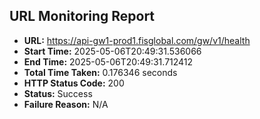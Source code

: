 ## URL Monitoring Report

- **URL:** https://api-gw1-prod1.fisglobal.com/gw/v1/health
- **Start Time:** 2025-05-06T20:49:31.536066
- **End Time:** 2025-05-06T20:49:31.712412
- **Total Time Taken:** 0.176346 seconds
- **HTTP Status Code:** 200
- **Status:** Success
- **Failure Reason:** N/A
